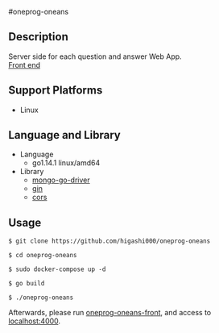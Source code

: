 #oneprog-oneans

## Description
Server side for each question and answer Web App.<br>
[Front end](https://github.com/higashi000/oneprog-oneans-front)

## Support Platforms
- Linux

## Language and Library
- Language
  - go1.14.1 linux/amd64
- Library
  - [mongo-go-driver](https://github.com/mongodb/mongo-go-driver)
  - [gin](https://github.com/gin-gonic/gin)
  - [cors](https://github.com/gin-contrib/cors)

## Usage
```
$ git clone https://github.com/higashi000/oneprog-oneans

$ cd oneprog-oneans

$ sudo docker-compose up -d

$ go build

$ ./oneprog-oneans
```

Afterwards, please run [oneprog-oneans-front](https://github.com/higashi000/oneprog-oneans-front), and access to [localhost:4000](http://localhost:4000).
